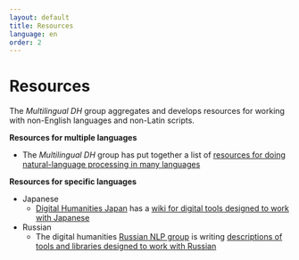 ```yaml
---
layout: default
title: Resources
language: en
order: 2
---
```


Resources
==========

The *Multilingual DH* group aggregates and develops resources for
working with non-English languages and non-Latin scripts.

**Resources for multiple languages**

-   The *Multilingual DH* group has put together a list of [resources
    for doing natural-language processing in many
    languages](https://github.com/multilingual-dh/nlp-resources)

**Resources for specific languages**

-   Japanese
    -   [Digital Humanities Japan](http://dhjapan.org/) has a [wiki for
        digital tools designed to work with
        Japanese](http://dhjapan.org/wiki/doku.php?id=tools)
-   Russian
    -   The digital humanities [Russian NLP
        group](https://russiannlp.sites.stanford.edu) is writing
        [descriptions of tools and libraries designed to work with
        Russian](https://russiannlp.sites.stanford.edu/resources)
